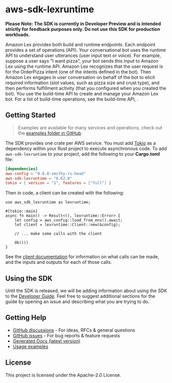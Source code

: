 # aws-sdk-lexruntime

**Please Note: The SDK is currently in Developer Preview and is intended strictly for
feedback purposes only. Do not use this SDK for production workloads.**

Amazon Lex provides both build and runtime endpoints. Each endpoint provides a set of operations (API). Your conversational bot uses the runtime API to understand user utterances (user input text or voice). For example, suppose a user says "I want pizza", your bot sends this input to Amazon Lex using the runtime API. Amazon Lex recognizes that the user request is for the OrderPizza intent (one of the intents defined in the bot). Then Amazon Lex engages in user conversation on behalf of the bot to elicit required information (slot values, such as pizza size and crust type), and then performs fulfillment activity (that you configured when you created the bot). You use the build-time API to create and manage your Amazon Lex bot. For a list of build-time operations, see the build-time API, .

## Getting Started

> Examples are available for many services and operations, check out the
> [examples folder in GitHub](https://github.com/awslabs/aws-sdk-rust/tree/main/examples).

The SDK provides one crate per AWS service. You must add [Tokio](https://crates.io/crates/tokio)
as a dependency within your Rust project to execute asynchronous code. To add `aws-sdk-lexruntime` to
your project, add the following to your **Cargo.toml** file:

```toml
[dependencies]
aws-config = "0.0.0-smithy-rs-head"
aws-sdk-lexruntime = "0.62.0"
tokio = { version = "1", features = ["full"] }
```

Then in code, a client can be created with the following:

```rust,no_run
use aws_sdk_lexruntime as lexruntime;

#[tokio::main]
async fn main() -> Result<(), lexruntime::Error> {
    let config = aws_config::load_from_env().await;
    let client = lexruntime::Client::new(&config);

    // ... make some calls with the client

    Ok(())
}
```

See the [client documentation](https://docs.rs/aws-sdk-lexruntime/latest/aws_sdk_lexruntime/client/struct.Client.html)
for information on what calls can be made, and the inputs and outputs for each of those calls.

## Using the SDK

Until the SDK is released, we will be adding information about using the SDK to the
[Developer Guide](https://docs.aws.amazon.com/sdk-for-rust/latest/dg/welcome.html). Feel free to suggest
additional sections for the guide by opening an issue and describing what you are trying to do.

## Getting Help

* [GitHub discussions](https://github.com/awslabs/aws-sdk-rust/discussions) - For ideas, RFCs & general questions
* [GitHub issues](https://github.com/awslabs/aws-sdk-rust/issues/new/choose) - For bug reports & feature requests
* [Generated Docs (latest version)](https://awslabs.github.io/aws-sdk-rust/)
* [Usage examples](https://github.com/awslabs/aws-sdk-rust/tree/main/examples)

## License

This project is licensed under the Apache-2.0 License.

